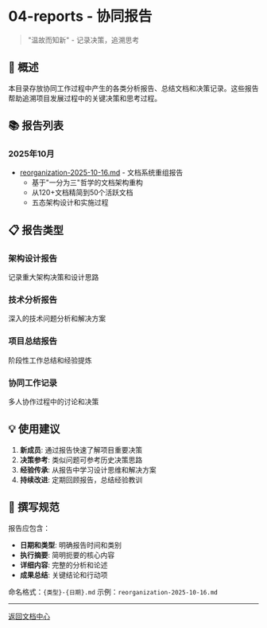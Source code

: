 # 04-reports - 协同报告

> "温故而知新" - 记录决策，追溯思考

## 📖 概述

本目录存放协同工作过程中产生的各类分析报告、总结文档和决策记录。这些报告帮助追溯项目发展过程中的关键决策和思考过程。

## 📚 报告列表

### 2025年10月

- [reorganization-2025-10-16.md](reorganization-2025-10-16.md) - 文档系统重组报告
  - 基于"一分为三"哲学的文档架构重构
  - 从120+文档精简到50个活跃文档
  - 五态架构设计和实施过程

## 📋 报告类型

### 架构设计报告
记录重大架构决策和设计思路

### 技术分析报告
深入的技术问题分析和解决方案

### 项目总结报告
阶段性工作总结和经验提炼

### 协同工作记录
多人协作过程中的讨论和决策

## 💡 使用建议

1. **新成员**: 通过报告快速了解项目重要决策
2. **决策参考**: 类似问题可参考历史决策思路
3. **经验传承**: 从报告中学习设计思维和解决方案
4. **持续改进**: 定期回顾报告，总结经验教训

## 📝 撰写规范

报告应包含：
- **日期和类型**: 明确报告时间和类别
- **执行摘要**: 简明扼要的核心内容
- **详细内容**: 完整的分析和论述
- **成果总结**: 关键结论和行动项

命名格式：`{类型}-{日期}.md`
示例：`reorganization-2025-10-16.md`

---

[返回文档中心](../README.md)
